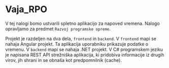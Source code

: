 # Vaja_RPO

V tej nalogi bomo ustvarili spletno aplikacijo za napoved vremena. Nalogo opravljamo za predmet `Razvoj programske opreme`.

Projekt je razdeljen na dva dela, `frontend` in `backend`. V `frontend` mapi se nahaja Angular projekt. Ta aplikacija uporabniku prikazuje podatke o vremenu. V `backend` mapi se nahaja .NET projekt. V C# programskem jeziku je napisana REST API strežniška aplikacija, ki pridobiva informacije iz drugih virov, jih shrani in se obnaša kot predpomnilnik (cache).